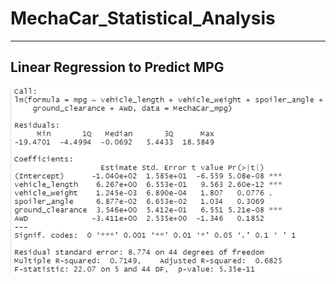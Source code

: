 # **MechaCar_Statistical_Analysis**

---------------------------------------------

## **Linear Regression to Predict MPG**

![Deliverable1.PNG](https://github.com/Bionicbabes/MechaCar_Statistical_Analysis/blob/main/Deliverable1.PNG)
